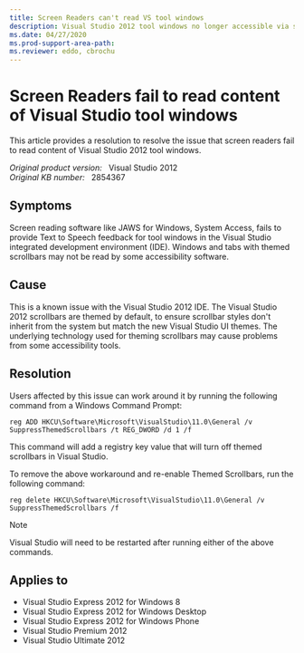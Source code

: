 ```yaml
---
title: Screen Readers can't read VS tool windows
description: Visual Studio 2012 tool windows no longer accessible via screen reader software, due to scrollbar theming.
ms.date: 04/27/2020
ms.prod-support-area-path:
ms.reviewer: eddo, cbrochu
---
```

# Screen Readers fail to read content of Visual Studio tool windows

This article provides a resolution to resolve the issue that screen readers fail to read content of Visual Studio 2012 tool windows.

_Original product version:_ &nbsp; Visual Studio 2012  
_Original KB number:_ &nbsp; 2854367

## Symptoms

Screen reading software like JAWS for Windows, System Access, fails to provide Text to Speech feedback for tool windows in the Visual Studio integrated development environment (IDE). Windows and tabs with themed scrollbars may not be read by some accessibility software.

## Cause

This is a known issue with the Visual Studio 2012 IDE. The Visual Studio 2012 scrollbars are themed by default, to ensure scrollbar styles don't inherit from the system but match the new Visual Studio UI themes. The underlying technology used for theming scrollbars may cause problems from some accessibility tools.

## Resolution

Users affected by this issue can work around it by running the following command from a Windows Command Prompt:

```console
reg ADD HKCU\Software\Microsoft\VisualStudio\11.0\General /v SuppressThemedScrollbars /t REG_DWORD /d 1 /f  
```

This command will add a registry key value that will turn off themed scrollbars in Visual Studio.

To remove the above workaround and re-enable Themed Scrollbars, run the following command:

```console
reg delete HKCU\Software\Microsoft\VisualStudio\11.0\General /v SuppressThemedScrollbars /f  
```

> [!NOTE]
> Visual Studio will need to be restarted after running either of the above commands.

## Applies to

- Visual Studio Express 2012 for Windows 8
- Visual Studio Express 2012 for Windows Desktop
- Visual Studio Express 2012 for Windows Phone
- Visual Studio Premium 2012
- Visual Studio Ultimate 2012 
